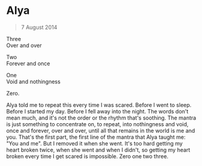 # Alya

> 7 August 2014

Three  
Over and over

Two  
Forever and once

One  
Void and nothingness

Zero.

Alya told me to repeat this every time I was scared. Before I went to sleep. Before I started my day. Before I fell away into the night. The words don't mean much, and it's not the order or the rhythm that's soothing. The mantra is just something to concentrate on, to repeat, into nothingness and void, once and forever, over and over, until all that remains in the world is me and you. That's the first part, the first line of the mantra that Alya taught me: "You and me". But I removed it when she went. It's too hard getting my heart broken twice, when she went and when I didn't, so getting my heart broken every time I get scared is impossible. Zero one two three.
